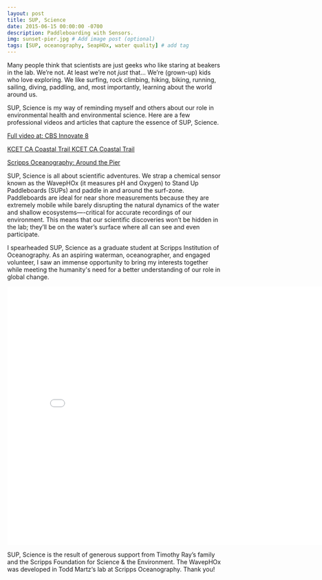 ```yaml
---
layout: post
title: SUP, Science
date: 2015-06-15 00:00:00 -0700
description: Paddleboarding with Sensors.
img: sunset-pier.jpg # Add image post (optional)
tags: [SUP, oceanography, SeapHOx, water quality] # add tag
---
```


Many people think that scientists are just geeks who like staring at beakers in the lab. We’re not. At least we’re not _just_ that... We’re (grown-up) kids who love exploring. We like surfing, rock climbing, hiking, biking, running, sailing, diving, paddling, and, most importantly, learning about the world around us.

SUP, Science is my way of reminding myself and others about our role in environmental health and environmental science. Here are a few professional videos and articles that capture the essence of SUP, Science.

[Full video at: CBS Innovate 8](https://www.cbs8.com/category/155799/video-landing-page?autoStart=true&topVideoCatNo=default&clipId=11751920)

[KCET CA Coastal Trail KCET CA Coastal Trail](https://www.kcet.org/shows/california_coastal_trail/content/watch/scripps-wavephox.html)

[Scripps Oceanography: Around the Pier](https://scripps.ucsd.edu/news/around-pier-standing-science)

SUP, Science is all about scientific adventures. We strap a chemical sensor known as the WavepHOx (it measures pH and Oxygen) to Stand Up Paddleboards (SUPs) and paddle in and around the surf-zone. Paddleboards are ideal for near shore measurements because they are extremely mobile while barely disrupting the natural dynamics of the water and shallow ecosystems—-critical for accurate recordings of our environment. This means that our scientific discoveries won’t be hidden in the lab; they’ll be on the water’s surface where all can see and even participate.

I spearheaded SUP, Science as a graduate student at Scripps Institution of Oceanography. As an aspiring waterman, oceanographer, and engaged volunteer, I saw an immense opportunity to bring my interests together while meeting the humanity's need for a better understanding of our role in global change.

<iframe width="800" height="600" src="../wavephox-wod.html" frameborder="0"></iframe>

SUP, Science is the result of generous support from Timothy Ray’s family and the Scripps Foundation for Science & the Environment. The WavepHOx was developed in Todd Martz‘s lab at Scripps Oceanography. Thank you!
